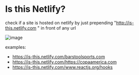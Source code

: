 # Is this Netlify?

check if a site is hosted on netlify by just prepending "http://is-this.netlify.com " in front of any url

![image](https://user-images.githubusercontent.com/6764957/60363857-a13f0100-99b2-11e9-85e3-277182329d45.png)

examples:

- https://is-this.netlify.com/barstoolsports.com
- https://is-this.netlify.com/https://copaamerica.com
- https://is-this.netlify.com/www.reactjs.org/hooks
